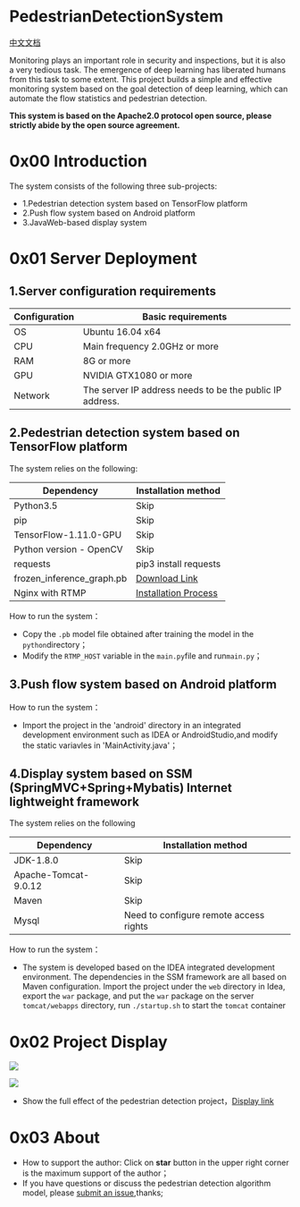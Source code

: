 # PedestrianDetectionSystem
[中文文档](https://github.com/zhangpengpengpeng/PedestrianDetectionSystem/blob/master/README_zh.md)<br>

Monitoring plays an important role in security and inspections, but it is also a very tedious task. The emergence of deep learning has liberated humans from this task to some extent. This project builds a simple and effective monitoring system based on the goal detection of deep learning, which can automate the flow statistics and pedestrian detection. 

**This system is based on the Apache2.0 protocol open source, please strictly abide by the open source agreement.**

# 0x00 Introduction
The system consists of the following three sub-projects: <br>
- 1.Pedestrian detection system based on TensorFlow platform
- 2.Push flow system based on Android platform
- 3.JavaWeb-based display system

# 0x01 Server Deployment
## 1.Server configuration requirements
| Configuration        | Basic requirements |
| ---------- | ------- |
| OS | Ubuntu 16.04 x64 |
| CPU  | Main frequency 2.0GHz or more |
| RAM | 8G or more |
| GPU | NVIDIA GTX1080 or more |
| Network | The server IP address needs to be the public IP address. |

## 2.Pedestrian detection system based on TensorFlow platform
The system relies on the following:

| Dependency | Installation method |
| ---------- | ------ |
| Python3.5 | Skip |
| pip | Skip |
| TensorFlow-1.11.0-GPU | Skip |
| Python version - OpenCV | Skip |
| requests | pip3 install requests |
| frozen_inference_graph.pb | [Download Link](https://download.csdn.net/download/huplion/10825557) |
| Nginx with RTMP | [Installation Process](https://www.jianshu.com/p/b4ee6956d1ea) |

How to run the system：
- Copy the `.pb` model file obtained after training the model in the `python`directory；
- Modify the `RTMP_HOST` variable in the  `main.py`file and run`main.py`；

## 3.Push flow system based on Android platform

How to run the system：

- Import the project in the 'android' directory in an integrated development environment such as IDEA or AndroidStudio,and modify the static variavles in 'MainActivity.java'；

## 4.Display system based on SSM (SpringMVC+Spring+Mybatis) Internet lightweight framework
The system relies on the following

| Dependency | Installation method |
| ---------- | ------ |
| JDK-1.8.0 | Skip |
| Apache-Tomcat-9.0.12 | Skip |
| Maven | Skip |
| Mysql | Need to configure remote access rights |

How to run the system：
- The system is developed based on the IDEA integrated development environment. The dependencies in the SSM framework are all based on Maven configuration. Import the project under the `web` directory in Idea, export the `war` package, and put the `war` package on the server `tomcat/webapps` directory, run `./startup.sh` to start the `tomcat` container

# 0x02 Project Display

![](https://github.com/zhangpengpengpeng/PedestrianDetectionSystem/raw/master/img/example2.png)

![](https://github.com/zhangpengpengpeng/PedestrianDetectionSystem/raw/master/img/example1.png)
- Show the full effect of the pedestrian detection project，[Display link](https://pan.baidu.com/s/1X7BX5QSbqZFx2Y6XElW4ZA)


# 0x03 About

- How to support the author: Click on **star** button in the upper right corner is the maximum support of the author；
- If you have questions or discuss the pedestrian detection algorithm model, please [submit an issue](https://github.com/zhangpengpengpeng/PedestrianDetectionSystem/issues/new),thanks;